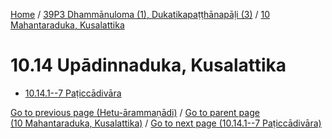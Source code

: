 
[Home](/) / [39P3 Dhammānuloma (1), Dukatikapaṭṭhānapāḷi (3)](...md) / [10 Mahantaraduka, Kusalattika](../39P3/10.md)

# 10.14 Upādinnaduka, Kusalattika

* [10.14.1--7 Paṭiccādivāra](10.14/10.14.1--7.md)

[Go to previous page (Hetu-ārammaṇādi)](10.13/10.13.1--7/Paccayacatukka/Hetu-arammanadi.md) / [Go to parent page (10 Mahantaraduka, Kusalattika)](../39P3/10.md) / [Go to next page (10.14.1--7 Paṭiccādivāra)](10.14/10.14.1--7.md)


